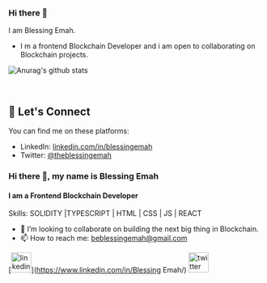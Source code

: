 ### Hi there 👋


I am Blessing Emah. 
- I m a frontend Blockchain Developer and i am open to collaborating  on Blockchain projects.


![Anurag's github stats](https://github-readme-stats.vercel.app/api?username=BlessingEmah)

&nbsp;

## :handshake:   Let's Connect
You can find me on these platforms:

- LinkedIn: [linkedin.com/in/blessingemah](https://linkedin.com/in/blessingemah)
- Twitter: [@theblessingemah](https://twitter.com/theblessingemah)

### Hi there 👋, my name is Blessing Emah
#### I am a Frontend Blockchain Developer

Skills:  SOLIDITY |TYPESCRIPT | HTML | CSS | JS | REACT

- 👯 I’m looking to collaborate on building the next big thing in Blockchain. 
- 📫 How to reach me: beblessingemah@gmail.com 


[<img src='https://cdn.jsdelivr.net/npm/simple-icons@3.0.1/icons/linkedin.svg' alt='linkedin' height='40'>](https://www.linkedin.com/in/Blessing Emah/)  [<img src='https://cdn.jsdelivr.net/npm/simple-icons@3.0.1/icons/twitter.svg' alt='twitter' height='40'>](https://twitter.com/theblessingemah)  

